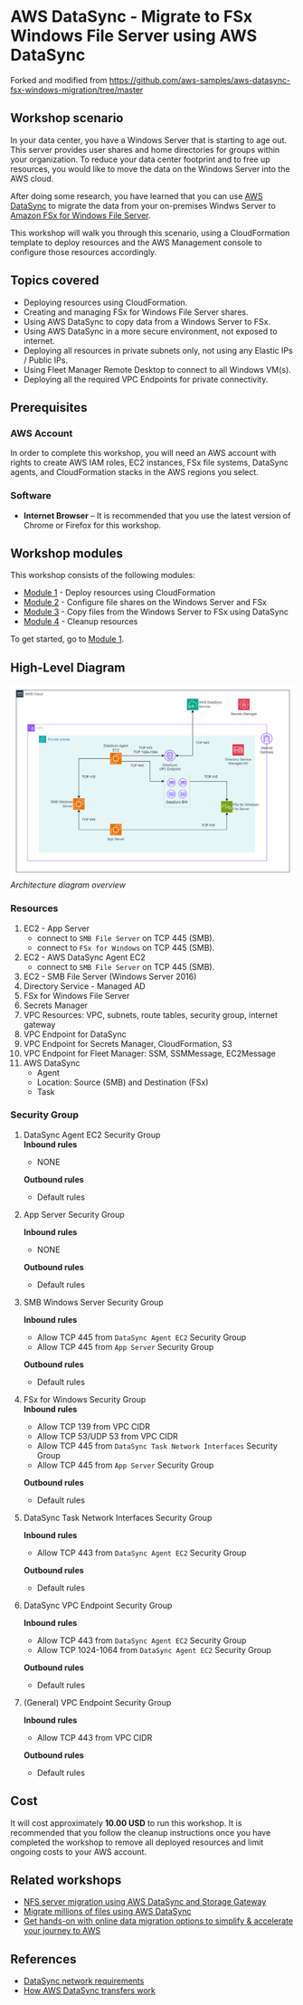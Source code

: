 # **AWS DataSync** - Migrate to FSx Windows File Server using AWS DataSync

Forked and modified from https://github.com/aws-samples/aws-datasync-fsx-windows-migration/tree/master

## Workshop scenario

In your data center, you have a Windows Server that is starting to age out.  This server provides user shares and home directories for groups within your organization.  To reduce your data center footprint and to free up resources, you would like to move the data on the Windows Server into the AWS cloud.

After doing some research, you have learned that you can use [AWS DataSync](https://aws.amazon.com/datasync/) to migrate the data from your on-premises Windws Server to [Amazon FSx for Windows File Server](https://aws.amazon.com/fsx/windows/).

This workshop will walk you through this scenario, using a CloudFormation template to deploy resources and the AWS Management console to configure those resources accordingly.

## Topics covered

- Deploying resources using CloudFormation.
- Creating and managing FSx for Windows File Server shares.
- Using AWS DataSync to copy data from a Windows Server to FSx.
- Using AWS DataSync in a more secure environment, not exposed to internet.
- Deploying all resources in private subnets only, not using any Elastic IPs / Public IPs.
- Using Fleet Manager Remote Desktop to connect to all Windows VM(s).
- Deploying all the required VPC Endpoints for private connectivity.

## Prerequisites

### AWS Account

In order to complete this workshop, you will need an AWS account with rights to create AWS IAM roles, EC2 instances, FSx file systems, DataSync agents, and CloudFormation stacks in the AWS regions you select.

### Software

- **Internet Browser**  – It is recommended that you use the latest version of Chrome or Firefox for this workshop.

## Workshop modules

This workshop consists of the following modules:

- [Module 1](module1) - Deploy resources using CloudFormation
- [Module 2](module2) - Configure file shares on the Windows Server and FSx
- [Module 3](module3) - Copy files from the Windows Server to FSx using DataSync
- [Module 4](module4) - Cleanup resources

To get started, go to [Module 1](module1).

## High-Level Diagram

![](images/full-arch-v2.png)
*Architecture diagram overview*

### Resources
1. EC2 - App Server  
    - connect to `SMB File Server` on TCP 445 (SMB).
    - connect to `FSx for Windows` on TCP 445 (SMB).
1. EC2 - AWS DataSync Agent EC2  
    - connect to `SMB File Server` on TCP 445 (SMB).
1. EC2 - SMB File Server (Windows Server 2016)
1. Directory Service - Managed AD
1. FSx for Windows File Server
1. Secrets Manager
1. VPC Resources: VPC, subnets, route tables, security group, internet gateway
1. VPC Endpoint for DataSync
1. VPC Endpoint for Secrets Manager, CloudFormation, S3
1. VPC Endpoint for Fleet Manager: SSM, SSMMessage, EC2Message
1. AWS DataSync
    - Agent
    - Location: Source (SMB) and Destination (FSx)
    - Task

### Security Group

1. DataSync Agent EC2 Security Group  
    **Inbound rules**  
    - NONE

    **Outbound rules**  
    - Default rules

1. App Server Security Group  

    **Inbound rules**  
    - NONE

    **Outbound rules**  
    - Default rules

1. SMB Windows Server Security Group  

    **Inbound rules**  
    - Allow TCP 445 from `DataSync Agent EC2` Security Group
    - Allow TCP 445 from `App Server` Security Group

    **Outbound rules**  
    - Default rules

1. FSx for Windows Security Group  
    **Inbound rules**  
    - Allow TCP 139 from VPC CIDR
    - Allow TCP 53/UDP 53 from VPC CIDR
    - Allow TCP 445 from `DataSync Task Network Interfaces` Security Group
    - Allow TCP 445 from `App Server` Security Group

    **Outbound rules**  
    - Default rules

1. DataSync Task Network Interfaces Security Group  

    **Inbound rules**  
    - Allow TCP 443 from `DataSync Agent EC2` Security Group

    **Outbound rules**  
    - Default rules

1. DataSync VPC Endpoint Security Group  

    **Inbound rules**  
    - Allow TCP 443 from `DataSync Agent EC2` Security Group
    - Allow TCP 1024-1064 from `DataSync Agent EC2` Security Group

    **Outbound rules**  
    - Default rules

1. (General) VPC Endpoint Security Group  

    **Inbound rules**  
    - Allow TCP 443 from VPC CIDR

    **Outbound rules**  
    - Default rules


## Cost

It will cost approximately **10.00 USD** to run this workshop.  It is recommended that you follow the cleanup instructions once you have completed the workshop to remove all deployed resources and limit ongoing costs to your AWS account.

## Related workshops

- [NFS server migration using AWS DataSync and Storage Gateway](https://github.com/aws-samples/aws-datasync-migration-workshop/blob/master/workshops/nfs-migration)
- [Migrate millions of files using AWS DataSync](https://github.com/aws-samples/aws-datasync-migration-workshop/blob/master/workshops/nfs-million-files)
- [Get hands-on with online data migration options to simplify & accelerate your journey to AWS](https://github.com/aws-samples/aws-online-data-migration-workshop)

## References

- [DataSync network requirements](https://docs.aws.amazon.com/datasync/latest/userguide/datasync-network.html)
- [How AWS DataSync transfers work](https://docs.aws.amazon.com/datasync/latest/userguide/how-datasync-transfer-works.html)
